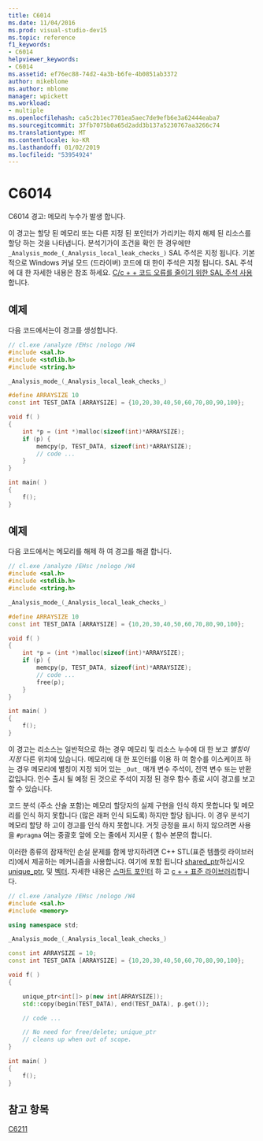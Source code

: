 ```yaml
---
title: C6014
ms.date: 11/04/2016
ms.prod: visual-studio-dev15
ms.topic: reference
f1_keywords:
- C6014
helpviewer_keywords:
- C6014
ms.assetid: ef76ec88-74d2-4a3b-b6fe-4b0851ab3372
author: mikeblome
ms.author: mblome
manager: wpickett
ms.workload:
- multiple
ms.openlocfilehash: ca5c2b1ec7701ea5aec7de9efb6e3a62444eaba7
ms.sourcegitcommit: 37fb7075b0a65d2add3b137a5230767aa3266c74
ms.translationtype: MT
ms.contentlocale: ko-KR
ms.lasthandoff: 01/02/2019
ms.locfileid: "53954924"
---
```

# <a name="c6014"></a>C6014
C6014 경고: 메모리 누수가 발생 합니다.

 이 경고는 할당 된 메모리 또는 다른 지정 된 포인터가 가리키는 하지 해제 된 리소스를 할당 하는 것을 나타냅니다. 분석기가이 조건을 확인 한 경우에만 `_Analysis_mode_(_Analysis_local_leak_checks_)` SAL 주석은 지정 됩니다. 기본적으로 Windows 커널 모드 (드라이버) 코드에 대 한이 주석은 지정 됩니다. SAL 주석에 대 한 자세한 내용은 참조 하세요. [C/c + + 코드 오류를 줄이기 위한 SAL 주석 사용](../code-quality/using-sal-annotations-to-reduce-c-cpp-code-defects.md)합니다.

## <a name="example"></a>예제
 다음 코드에서는이 경고를 생성합니다.

```cpp
// cl.exe /analyze /EHsc /nologo /W4
#include <sal.h>
#include <stdlib.h>
#include <string.h>

_Analysis_mode_(_Analysis_local_leak_checks_) 

#define ARRAYSIZE 10
const int TEST_DATA [ARRAYSIZE] = {10,20,30,40,50,60,70,80,90,100};

void f( )
{
    int *p = (int *)malloc(sizeof(int)*ARRAYSIZE);
    if (p) {
        memcpy(p, TEST_DATA, sizeof(int)*ARRAYSIZE);
        // code ...
    }
}

int main( )
{
    f();
}
```

## <a name="example"></a>예제
 다음 코드에서는 메모리를 해제 하 여 경고를 해결 합니다.

```cpp
// cl.exe /analyze /EHsc /nologo /W4
#include <sal.h>
#include <stdlib.h>
#include <string.h>

_Analysis_mode_(_Analysis_local_leak_checks_)

#define ARRAYSIZE 10
const int TEST_DATA [ARRAYSIZE] = {10,20,30,40,50,60,70,80,90,100};

void f( )
{
    int *p = (int *)malloc(sizeof(int)*ARRAYSIZE);
    if (p) {
        memcpy(p, TEST_DATA, sizeof(int)*ARRAYSIZE);
        // code ...
        free(p);
    }
}

int main( )
{
    f();
}
```

 이 경고는 리소스는 일반적으로 하는 경우 메모리 및 리소스 누수에 대 한 보고 *별칭이 지정* 다른 위치에 있습니다. 메모리에 대 한 포인터를 이용 하 여 함수를 이스케이프 하는 경우 메모리에 별칭이 지정 되어 있는 `_Out_` 매개 변수 주석이, 전역 변수 또는 반환 값입니다. 인수 출시 될 예정 된 것으로 주석이 지정 된 경우 함수 종료 시이 경고를 보고할 수 있습니다.

 코드 분석 (주소 산술 포함)는 메모리 할당자의 실제 구현을 인식 하지 못합니다 및 메모리를 인식 하지 못합니다 (많은 래퍼 인식 되도록) 하지만 할당 됩니다. 이 경우 분석기 메모리 할당 하 고이 경고를 인식 하지 못합니다. 거짓 긍정을 표시 하지 않으려면 사용을 `#pragma` 여는 중괄호 앞에 오는 줄에서 지시문 `{` 함수 본문의 합니다.

 이러한 종류의 잠재적인 손실 문제를 함께 방지하려면 C++ STL(표준 템플릿 라이브러리)에서 제공하는 메커니즘을 사용합니다. 여기에 포함 됩니다 [shared_ptr](/cpp/standard-library/shared-ptr-class)하십시오 [unique_ptr](/cpp/standard-library/unique-ptr-class), 및 [벡터](/cpp/standard-library/vector). 자세한 내용은 [스마트 포인터](/cpp/cpp/smart-pointers-modern-cpp) 하 고 [c + + 표준 라이브러리](/cpp/standard-library/cpp-standard-library-reference)합니다.

```cpp
// cl.exe /analyze /EHsc /nologo /W4
#include <sal.h>
#include <memory>

using namespace std;

_Analysis_mode_(_Analysis_local_leak_checks_) 

const int ARRAYSIZE = 10;
const int TEST_DATA [ARRAYSIZE] = {10,20,30,40,50,60,70,80,90,100};

void f( )
{

    unique_ptr<int[]> p(new int[ARRAYSIZE]);
    std::copy(begin(TEST_DATA), end(TEST_DATA), p.get());

    // code ...

    // No need for free/delete; unique_ptr 
    // cleans up when out of scope.
}

int main( )
{
    f();
}
```

## <a name="see-also"></a>참고 항목
 [C6211](../code-quality/c6211.md)